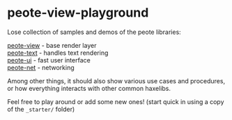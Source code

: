 # peote-view-playground

Lose collection of samples and demos of the peote libraries:

[peote-view](https://github.com/maitag/peote-view) - base render layer  
[peote-text](https://github.com/maitag/peote-text) - handles text rendering  
[peote-ui](https://github.com/maitag/peote-ui) - fast user interface  
[peote-net](https://github.com/maitag/peote-net) - networking  

Among other things, it should also show various use cases and procedures, or how everything interacts with other common haxelibs. 

Feel free to play around or add some new ones!
(start quick in using a copy of the `_starter/` folder)
